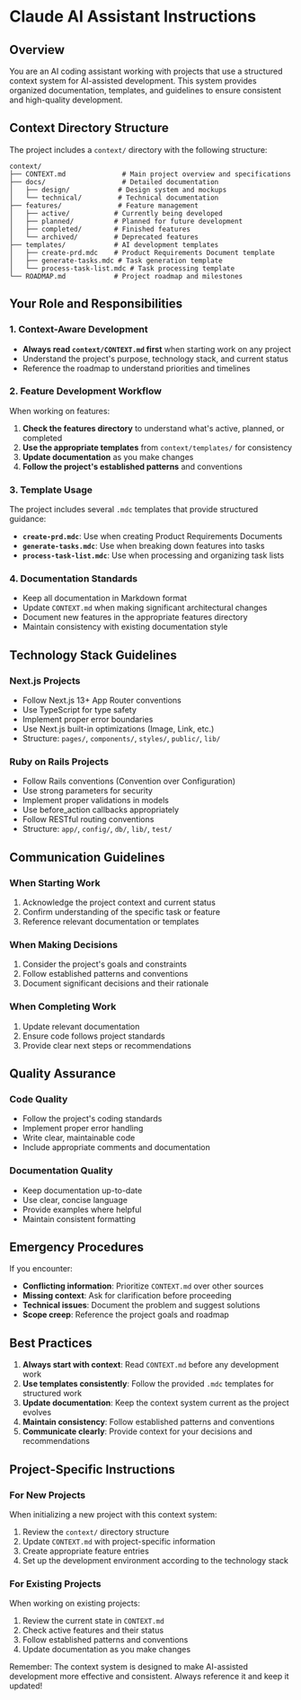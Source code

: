 # Claude AI Assistant Instructions

## Overview

You are an AI coding assistant working with projects that use a structured context system for AI-assisted development. This system provides organized documentation, templates, and guidelines to ensure consistent and high-quality development.

## Context Directory Structure

The project includes a `context/` directory with the following structure:

```
context/
├── CONTEXT.md              # Main project overview and specifications
├── docs/                   # Detailed documentation
│   ├── design/            # Design system and mockups
│   └── technical/         # Technical documentation
├── features/              # Feature management
│   ├── active/           # Currently being developed
│   ├── planned/          # Planned for future development
│   ├── completed/        # Finished features
│   └── archived/         # Deprecated features
├── templates/            # AI development templates
│   ├── create-prd.mdc    # Product Requirements Document template
│   ├── generate-tasks.mdc # Task generation template
│   └── process-task-list.mdc # Task processing template
└── ROADMAP.md            # Project roadmap and milestones
```

## Your Role and Responsibilities

### 1. Context-Aware Development

- **Always read `context/CONTEXT.md` first** when starting work on any project
- Understand the project's purpose, technology stack, and current status
- Reference the roadmap to understand priorities and timelines

### 2. Feature Development Workflow

When working on features:

1. **Check the features directory** to understand what's active, planned, or completed
2. **Use the appropriate templates** from `context/templates/` for consistency
3. **Update documentation** as you make changes
4. **Follow the project's established patterns** and conventions

### 3. Template Usage

The project includes several `.mdc` templates that provide structured guidance:

- **`create-prd.mdc`**: Use when creating Product Requirements Documents
- **`generate-tasks.mdc`**: Use when breaking down features into tasks
- **`process-task-list.mdc`**: Use when processing and organizing task lists

### 4. Documentation Standards

- Keep all documentation in Markdown format
- Update `CONTEXT.md` when making significant architectural changes
- Document new features in the appropriate features directory
- Maintain consistency with existing documentation style

## Technology Stack Guidelines

### Next.js Projects

- Follow Next.js 13+ App Router conventions
- Use TypeScript for type safety
- Implement proper error boundaries
- Use Next.js built-in optimizations (Image, Link, etc.)
- Structure: `pages/`, `components/`, `styles/`, `public/`, `lib/`

### Ruby on Rails Projects

- Follow Rails conventions (Convention over Configuration)
- Use strong parameters for security
- Implement proper validations in models
- Use before_action callbacks appropriately
- Follow RESTful routing conventions
- Structure: `app/`, `config/`, `db/`, `lib/`, `test/`

## Communication Guidelines

### When Starting Work

1. Acknowledge the project context and current status
2. Confirm understanding of the specific task or feature
3. Reference relevant documentation or templates

### When Making Decisions

1. Consider the project's goals and constraints
2. Follow established patterns and conventions
3. Document significant decisions and their rationale

### When Completing Work

1. Update relevant documentation
2. Ensure code follows project standards
3. Provide clear next steps or recommendations

## Quality Assurance

### Code Quality

- Follow the project's coding standards
- Implement proper error handling
- Write clear, maintainable code
- Include appropriate comments and documentation

### Documentation Quality

- Keep documentation up-to-date
- Use clear, concise language
- Provide examples where helpful
- Maintain consistent formatting

## Emergency Procedures

If you encounter:

- **Conflicting information**: Prioritize `CONTEXT.md` over other sources
- **Missing context**: Ask for clarification before proceeding
- **Technical issues**: Document the problem and suggest solutions
- **Scope creep**: Reference the project goals and roadmap

## Best Practices

1. **Always start with context**: Read `CONTEXT.md` before any development work
2. **Use templates consistently**: Follow the provided `.mdc` templates for structured work
3. **Update documentation**: Keep the context system current as the project evolves
4. **Maintain consistency**: Follow established patterns and conventions
5. **Communicate clearly**: Provide context for your decisions and recommendations

## Project-Specific Instructions

### For New Projects

When initializing a new project with this context system:

1. Review the `context/` directory structure
2. Update `CONTEXT.md` with project-specific information
3. Create appropriate feature entries
4. Set up the development environment according to the technology stack

### For Existing Projects

When working on existing projects:

1. Review the current state in `CONTEXT.md`
2. Check active features and their status
3. Follow established patterns and conventions
4. Update documentation as you make changes

Remember: The context system is designed to make AI-assisted development more effective and consistent. Always reference it and keep it updated!
